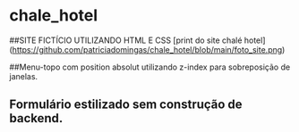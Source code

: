 # chale_hotel
##SITE FICTÍCIO UTILIZANDO HTML E CSS
[print do site chalé hotel] (https://github.com/patriciadomingas/chale_hotel/blob/main/foto_site.png)

##Menu-topo com position absolut utilizando z-index para sobreposição de janelas.

## Formulário estilizado sem construção de backend.
